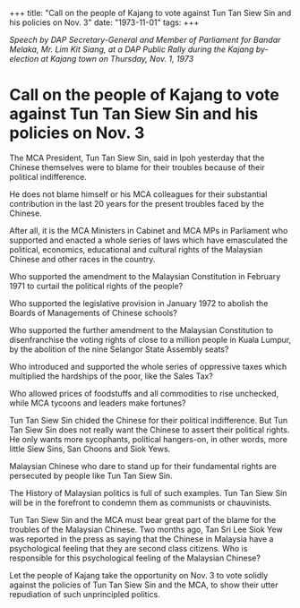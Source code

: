 +++ 
title: "Call on the people of Kajang to vote against Tun Tan Siew Sin and his policies on Nov. 3"
date: "1973-11-01"
tags:
+++

_Speech by DAP Secretary-General and Member of Parliament for Bandar Melaka, Mr. Lim Kit Siang, at a DAP Public Rally during the Kajang by-election at Kajang town on Thursday, Nov. 1, 1973_

# Call on the people of Kajang to vote against Tun Tan Siew Sin and his policies on Nov. 3

The MCA President, Tun Tan Siew Sin, said in Ipoh yesterday that the Chinese themselves were to blame for their troubles because of their political indifference. 

He does not blame himself or his MCA colleagues for their substantial contribution in the last 20 years for the present troubles faced by the Chinese.

After all, it is the MCA Ministers in Cabinet and MCA MPs in Parliament who supported and enacted a whole series of laws which have emasculated the political, economics, educational and cultural rights of the Malaysian Chinese and other races in the country.

Who supported the amendment to the Malaysian Constitution in February 1971 to curtail the political rights of the people?

Who supported the legislative provision in January 1972 to abolish the Boards of Managements of Chinese schools?</u>

Who supported the further amendment to the Malaysian Constitution to disenfranchise the voting rights of close to a million people in Kuala Lumpur, by the abolition of the nine Selangor State Assembly seats?

Who introduced and supported the whole series of oppressive taxes which multiplied the hardships of the poor, like the Sales Tax?

Who allowed prices of foodstuffs and all commodities to rise unchecked, while MCA tycoons and leaders make fortunes?

Tun Tan Siew Sin chided the Chinese for their political indifference. But Tun Tan Siew Sin does not really want the Chinese to assert their political rights. He only wants more sycophants, political hangers-on, in other words, more little Siew Sins, San Choons and Siok Yews.

Malaysian Chinese who dare to stand up for their fundamental rights are persecuted by people like Tun Tan Siew Sin.

The History of Malaysian politics is full of such examples. Tun Tan Siew Sin will be in the forefront to condemn them as communists or chauvinists.

Tun Tan Siew Sin and the MCA must bear great part of the blame for the troubles of the Malaysian Chinese. Two months ago, Tan Sri Lee Siok Yew was reported in the press as saying that the Chinese in Malaysia have a psychological feeling that they are second class citizens. Who is responsible for this psychological feeling of the Malaysian Chinese?

Let the people of Kajang take the opportunity on Nov. 3 to vote solidly against the policies of Tun Tan Siew Sin and the MCA, to show their utter repudiation of such unprincipled politics.
 
